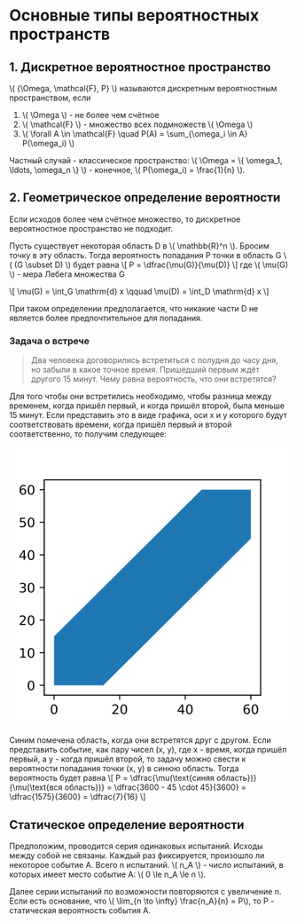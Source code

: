 # Основные типы вероятностных пространств

## 1. Дискретное вероятностное пространство

\\( {\Omega, \mathcal{F}, P} \\) называются дискретным вероятностным пространством, если
1. \\( \Omega \\) - не более чем счётное
2. \\( \mathcal{F} \\) - множество всех подмножеств \\( \Omega \\)
3. \\( \forall A \in \mathcal{F} \quad P(A) = \sum_{\omega_i \in A} P(\omega_i) \\)

Частный случай - классическое пространство: \\( \Omega = \\{ \omega_1, \ldots, \omega_n \\} \\) - конечное, \\( P(\omega_i) = \frac{1}{n} \\).

## 2. Геометрическое определение вероятности

Если исходов более чем счётное множество, то дискретное вероятностное пространство не подходит.

Пусть существует некоторая область D в \\( \mathbb{R}^n \\). Бросим точку в эту область. Тогда вероятность попадания P точки в область G \\( (G \subset D) \\) будет равна
\\[ P = \dfrac{\mu(G)}{\mu(D)} \\]
где \\( \mu(G) \\) - мера Лебега множества G

[//]: # (TODO: Описать меру Лебега)

\\[ \mu(G) = \int_G \mathrm{d} x \qquad \mu(D) = \int_D \mathrm{d} x \\]

При таком определении предполагается, что никакие части D не является более предпочтительное для попадания.

### Задача о встрече

> Два человека договорились встретиться с полудня до часу дня, но забыли в какое точное время. Пришедший первым ждёт другого 15 минут. Чему равна вероятность, что они встретятся?

Для того чтобы они встретились необходимо, чтобы разница между временем, когда пришёл первый, и когда пришёл второй, была меньше 15 минут. Если представить это в виде графика, оси x и y которого будут соответствовать времени, когда пришёл первый и второй соответственно, то получим следующее:

![](img/Figure_1.svg)

Синим помечена область, когда они встретятся друг с другом. Если представить событие, как пару чисел (x, y), где x - время, когда пришёл первый, а y - когда пришёл второй, то задачу можно свести к вероятности попадания точки (x, y) в синюю область. Тогда вероятность будет равна
\\[ P = \dfrac{\mu(\text{синяя область})}{\mu(\text{вся область})} = \dfrac{3600 - 45 \cdot 45}{3600} = \dfrac{1575}{3600} = \dfrac{7}{16} \\]

## Статическое определение вероятности

Предположим, проводится серия одинаковых испытаний. Исходы между собой не связаны. Каждый раз фиксируется, произошло ли некоторое событие A. Всего n испытаний. \\( n_A \\) - число испытаний, в которых имеет место событие A: \\( 0 \le n_A \le n \\).

Далее серии испытаний по возможности повторяются с увеличение n. Если есть основание, что \\( \lim_{n \to \infty} \frac{n_A}{n} = P\\), то P - статическая вероятность события A.